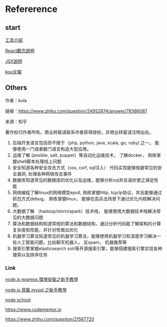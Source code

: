 # Refererence

## start

[工具介紹](https://blog.miniasp.com/post/2015/08/13/essential-frontend-tools-2015.aspx) 

[React觀念說明](https://j6qup3.github.io/2016/08/06/%E7%8C%B4%E5%AD%90%E4%B9%9F%E8%83%BD%E7%9C%8B%E6%87%82%E7%9A%84-React-%E6%95%99%E5%AD%B8-1/)

[JSX說明](http://blog.techbridge.cc/2016/04/21/react-jsx-introduction/#%E4%BA%8C%E3%80%81JSX-%E7%94%A8%E6%B3%95%E6%91%98%E8%A6%81)

[koa文檔](https://github.com/guo-yu/koa-guide)

## Others 

作者：kula

链接：https://www.zhihu.com/question/24952874/answer/78366087

来源：知乎

著作权归作者所有。商业转载请联系作者获得授权，非商业转载请注明出处。

1.  后端开发语言包括但不限于（php, python, java, scala, go, ruby) 之一。  能够使用一门或者数门语言构造大型应用。
2.  运维了解 (ansible, salt, puppet）等自动化运维技术， 了解docker， 熟练掌握shell脚本处理线上问题
3.  安全知道各种安全攻击方式（xss, csrf, sql注入） 代码实现能够规避常见的安全漏洞,  处理各种网络攻击事件
4.  数据库知道常见的数据库的优化以及运维，能够分析sql并且调优使之满足性能
5.  网络编程了解linux的网络模型epoll, 熟练掌握http, tcp/ip协议，并且能够通过抓包方式debug。  熟练掌握linux， 能够在高兵法场景下通过优化内核解决问题。
6.  大数据了解 （hadoop/storn/spark）技术栈， 能够使用大数据技术栈解决常见的大数据问题
7. 算法和数据结构知道常规的算法和数据结构，通过分析代码能了解架构的计算复杂度和性能，并针对性做出优化
8. 机器学习算法知道常见的机器学习算法，能够使用机器学习和深度学习解决一些人工智能问题，比如聊天机器人， 反spam，  机器推荐等
9.  搜索引擎掌握elasticsearch solr等开源搜索引擎，能够搭建搜索引擎实现各种搜索以及排序任务


### Link

[node.js express 環境安裝之新手教學](https://dotblogs.com.tw/explooosion/2016/06/11/213626)

[node.js 搭載 mysql 之新手教學](https://dotblogs.com.tw/explooosion/2016/07/18/010601)

[node school](https://nodeschool.io/zh-tw/)

https://www.codementor.io

https://www.zhihu.com/question/21567720
